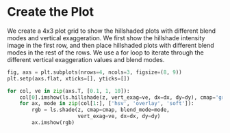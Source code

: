 # Create the Plot

We create a 4x3 plot grid to show the hillshaded plots with different blend modes and vertical exaggeration. We first show the hillshade intensity image in the first row, and then place hillshaded plots with different blend modes in the rest of the rows. We use a for loop to iterate through the different vertical exaggeration values and blend modes.

```python
fig, axs = plt.subplots(nrows=4, ncols=3, figsize=(8, 9))
plt.setp(axs.flat, xticks=[], yticks=[])

for col, ve in zip(axs.T, [0.1, 1, 10]):
    col[0].imshow(ls.hillshade(z, vert_exag=ve, dx=dx, dy=dy), cmap='gray')
    for ax, mode in zip(col[1:], ['hsv', 'overlay', 'soft']):
        rgb = ls.shade(z, cmap=cmap, blend_mode=mode,
                       vert_exag=ve, dx=dx, dy=dy)
        ax.imshow(rgb)
```

